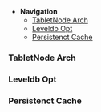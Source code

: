 * **Navigation**
  * [TabletNode Arch](https://github.com/joeylichang/joeylichang.github.io/blob/master/src/tera/overview/tablenode_overview.md#tabletnode-arch)
  * [Leveldb Opt](https://github.com/joeylichang/joeylichang.github.io/blob/master/src/tera/overview/tablenode_overview.md#leveldb-opt)
  * [Persistenct Cache](https://github.com/joeylichang/joeylichang.github.io/blob/master/src/tera/overview/tablenode_overview.md#persistenct-cache)
  
###  TabletNode Arch

### Leveldb Opt

### Persistenct Cache

